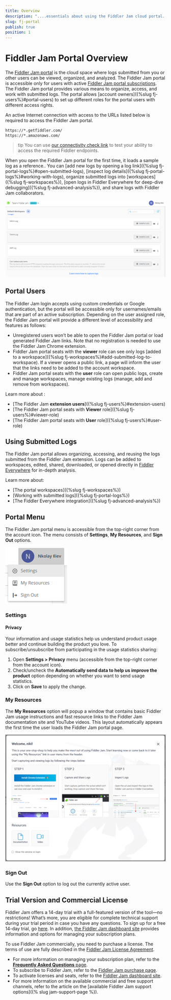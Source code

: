 ```yaml
---
title: Overview
description: "....essentials about using the Fiddler Jam cloud portal.."
slug: fj-portal
publish: true
position: 1
---
```


# Fiddler Jam Portal Overview

The [Fiddler Jam portal](https://jam.getfiddler.com) is the cloud space where logs submitted from you or other users can be viewed, organized, and analyzed. The Fiddler Jam portal is accessible only for users with active [Fiddler Jam portal subscriptions](#subscriptions). The Fiddler Jam portal provides various means to organize, access, and work with submitted logs. The portal allows [account owners]({%slug fj-users%}#portal-users) to set up different roles for the portal users with different access rights.

An active Internet connection with access to the URLs listed below is required to access the Fiddler Jam portal.

```
https://*.getfiddler.com/
https://*.amazonaws.com/
```

>tip You can use [our connectivity check link](https://fiddler-backend-production.s3.amazonaws.com/connectivity-test/check.html) to test your ability to access the required Fiddler endpoints.

When you open the Fiddler Jam portal for the first time, it loads a sample log as a reference.. You can [add new logs by opening a log link]({%slug fj-portal-logs%}#open-submitted-logs), [inspect log details]({%slug fj-portal-logs%}#working-with-logs), organize submitted logs into [workspaces]({%slug fj-workspaces%}), [open logs in Fiddler Everywhere for deep-dive debugging]({%slug fj-advanced-analysis%}), and share logs with Fiddler Jam collaborators.

![Portal menu options](../images/portal/menu/portal-landing-page.png)


## Portal Users

The Fiddler Jam login accepts using custom credentials or Google authentication, but the portal will be accessible only for usernames/emails that are part of an active subscription. Depending on the user assigned role, the Fiddler Jam portal will provide a different level of accessibility and features as follows:

- Unregistered users won't be able to open the Fiddler Jam portal or load generated Fiddler Jam links. Note that no registration is needed to use the Fiddler Jam Chrome extension.
- Fiddler Jam portal seats with the **viewer** role can see only logs [added to a workspace]({%slug fj-workspaces%}#add-submitted-log-to-workspace). If a viewer opens a public link, a page will inform the user that the links need to be added to the account workspace.
- Fiddler Jam portal seats with the **user** role can open public logs, create and manage workspaces, manage existing logs (manage, add and remove from workspaces).

Learn more about :
- [The Fiddler Jam **extension users**]({%slug fj-users%}#extension-users)
- [The Fiddler Jam portal seats with **Viewer** role]({%slug fj-users%}#viewer-role)
- [The Fiddler Jam portal seats with **User** role]({%slug fj-users%}#user-role)


## Using Submitted Logs

The Fiddler Jam portal allows organizing, accessing, and reusing the logs submitted from the Fiddler Jam extension. Logs can be added to workspaces, edited, shared, downloaded, or opened directly in [Fiddler Everywhere](https://docs.telerik.com/fiddler-everywhere/introduction) for in-depth analysis.

Learn more about:
- [The portal workspaces]({%slug fj-workspaces%})
- [Working with submitted logs]({%slug fj-portal-logs%})
- [The Fiddler Everywhere integration]({%slug fj-advanced-analysis%})


## Portal Menu

The Fiddler Jam portal menu is accessible from the top-right corner from the account icon. The menu consists of **Settings**, **My Resources**, and **Sign Out** options.

![Portal menu options](../images/portal/menu/menu-all.png)

### Settings

#### Privacy

Your information and usage statistics help us understand product usage better and continue building the product you love. To subscribe/unsubscribe from participating in the usage statistics sharing:

1. Open __Settings > Privacy__ menu (accessible from the top-right corner from the account icon).
2. Check/uncheck the __Automatically send data to help us improve the product__ option depending on whether you want to send usage statistics.
3. Click on __Save__ to apply the change.

### My Resources

The **My Resources** option will popup a window that contains basic Fiddler Jam usage instructions and fast resource links to the Fiddler Jam documentation site and YouTube videos. This layout automatically appears the first time the user loads the Fiddler Jam portal page.

![My Resources screen](../images/portal/menu/my-resources.png)

### Sign Out

Use the **Sign Out** option to log out the currently active user.

## Trial Version and Commercial License

Fiddler Jam offers a 14-day trial with a full-featured version of the tool&mdash;no restrictions! What’s more, you are eligible for complete technical support during your trial period in case you have any questions. To sign up for a free 14-day trial, go [here](https://jam.getfiddler.com/login). In addition, [the Fiddler Jam dashboard site](https://dashboard.getfiddler.com) provides information and options for managing your subscription plans.

To use Fiddler Jam commercially, you need to purchase a license. The terms of use are fully described in the [Fiddler Jam License Agreement](https://www.telerik.com/purchase/license-agreement/fiddler-jam).

* For more information on managing your subscription plan, refer to the [**Frequently Asked Questions** page](https://www.telerik.com/fiddler-jam/faq).  
* To subscribe to Fiddler Jam, refer to the [Fiddler Jam purchase page](https://www.telerik.com/purchase/fiddler-jam).
* To activate licenses and seats, refer to the [Fiddler Jam dashboard site](https://dashboard.getfiddler.com).
* For more information on the available commercial and free support channels, refer to the article on the [available Fiddler Jam support options]({% slug jam-support-page %}).

